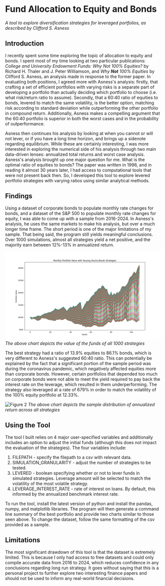 # Fund Allocation to Equity and Bonds
*A tool to explore diversification strategies for leveraged portfolios, as described by Clifford S. Asness*

## Introduction
I recently spent some time exploring the topic of allocation to equity and bonds. I spent most of my time looking at two particular publications: *College and University Endowment Funds: Why Not 100% Equities?* by Richard H. Thaler and J. Peter Williamson, and *Why **Not** 100% Equities* by Clifford S. Asness, an analysis made in response to the former paper. In evaluating both positions, I agreed more with Asness's analysis: firstly, that crafting a set of efficient portfolios with varying risks is a separate part of developing a portfolio than actually deciding which portfolio to choose (i.e. what risk/return ratio to assume). Secondly, that a 60:40 ratio of equities to bonds, levered to match the same volatility, is the better option, matching risk according to standard deviation while outperforming the other portfolio in compound return. Additionally, Asness makes a compelling argument that the 60:40 portfolio is superior in both the worst cases and in the probability of outperformance. 

Asness then continues his analysis by looking at when you cannot or will not lever, or if you have a long time horizon, and brings up a sidenote regarding equilibrium. While these are certainly interesting, I was more interested in exploring the numerical side of his analysis through two main data-driven lenses: annualized total returns and worst case analysis. Asness's analysis brought up one major question for me. What is the optimal ratio of equities to bonds? The paper was written in 1996, and in reading it almost 30 years later, I had access to computational tools that were not present back then. So, I developed this tool to explore levered portfolio strategies with varying ratios using similar analytical methods. 

## Findings
Using a dataset of corporate bonds to populate monthly rate changes for bonds, and a dataset of the S&P 500 to populate monthly rate changes for equity, I was able to come up with a sample from 2016-2024. In Asness's analysis, he uses the same markets to make his analysis, but over a much longer time frame. The short period is one of the major limitations of my sample. That being said, the program still yields meaningful conclusions. Over 1000 simulations, almost all strategies yield a net positive, and the majority earn between 12%-13% in annualized return. 

![Figure 1](https://raw.githubusercontent.com/rohankannan/equity-bond-strategy-explorer/refs/heads/main/Figure_1.png) 
*The above chart depicts the value of the funds of all 1000 strategies*

The best strategy had a ratio of 13.9% equities to 86.1% bonds, which is very different to Asness's suggested 60:40 ratio. This can potentially be explained by the fact that a significant portion of the sample period was during the coronavirus pandemic, which negatively affected equities more than corporate bonds. However, certain portfolios that depended too much on corporate bonds were not able to meet the yield required to pay back the interest rate on the leverage, which resulted in them underperforming. The strategy also leveraged at a rate of 679% in order to match the volatility of the 100% equity portfolio at 12.33%. 

![Figure 2](https://raw.githubusercontent.com/rohankannan/equity-bond-balancing/refs/heads/main/Figure_2.png) 
*The above chart depicts the sample distribution of annualized return across all strategies*


## Using the Tool
The tool I built relies on 4 major user-specified variables and additionally includes an option to adjust the initial funds (although this does not impact the evaluation of the strategies). The four variables include:
1. FILEPATH - specify the filepath to a csv with relevant data.
2. SIMULATION_GRANULARITY - adjust the number of strategies to be tested.
3. LEVERED - boolean specifying whether or not to lever funds in simulated strategies. Leverage amount will be selected to match the volatility of the most volatile strategy.
4. LEVERAGE_INTEREST_RATE - rate of interest on loans. By default, this informed by the annualized benchmark interest rate.

To run the tool, install the latest version of python and install the pandas, numpy, and matplotlib libraries. The program will then generate a command line summary of the best portfolio and provide two charts similar to those seen above. To change the dataset, follow the same formatting of the csv provided as a sample.

## Limitations
The most significant drawdown of this tool is that the dataset is extremely limited. This is because I only had access to free datasets and could only compile accurate data from 2016 to 2024, which reduces confidence in any conclusions regarding long run strategy. It goes without saying that this is a personal project to further explore two interesting finance papers and should not be used to inform any real-world financial decisions.
